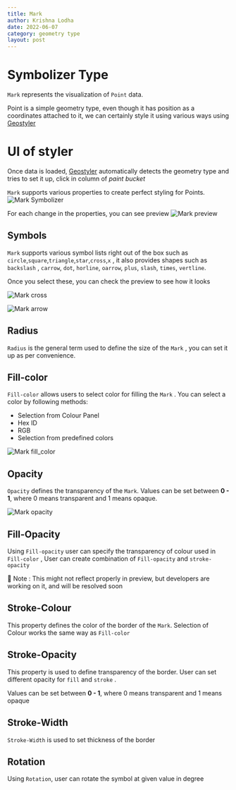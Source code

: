 ```yaml
---
title: Mark
author: Krishna Lodha
date: 2022-06-07
category: geometry type
layout: post
---
```




# **Symbolizer Type**

`Mark` represents the visualization of `Point` data.

Point is a simple geometry type, even though it has position as a coordinates attached to it, we can certainly style it using various ways using  [Geostyler](https://geostyler.org/) 

# **UI of styler**

Once data is loaded, [Geostyler](https://geostyler.org/) automatically detects the geometry type and tries to set it up, click in column of *paint bucket*

`Mark` supports various properties to create perfect styling for Points. 
![Mark Symbolizer]( ../../images/mark_sym.png "Mark Symbolizer")

For each change in the properties, you can see preview
![Mark preview]( ../../images/preview_mark.png "Mark preview")



## Symbols

`Mark` supports various symbol lists right out of the box such as `circle`,`square`,`triangle`,`star`,`cross`,`x` , it also provides shapes such as `backslash` , `carrow`, `dot`, `horline`, `oarrow`, `plus`, `slash`, `times`, `vertline`.

Once you select these, you can check the preview to see how it looks

![Mark cross]( ../../images/mark_cross.png "Mark cross")

![Mark arrow]( ../../images/mark_arrow.png "Mark arrow")


## Radius

`Radius` is the general term used to define the size of the `Mark` , you can set it up as per convenience.


## Fill-color

`Fill-color` allows users to select color for filling the `Mark` . You can select a color by following methods:


- Selection from Colour Panel
- Hex ID
- RGB
- Selection from predefined colors

![Mark fill_color]( ../../images/mark_fill_color.png "Mark fill_color")

## Opacity

`Opacity` defines the transparency of the `Mark`. Values can be set between **0 - 1**, where 0 means transparent and 1 means opaque.


![Mark opacity]( ../../images/mark_opacity.png "Mark opacity")


## Fill-Opacity

Using `Fill-opacity` user can specify the transparency of colour used in `Fill-color` , User can create combination of `Fill-opacity` and `stroke-opacity`

<aside>
🚀 Note : This might not reflect properly in preview, but developers are working on it, and will be resolved soon

</aside>

## Stroke-Colour

This property defines the color of the border of the `Mark`. Selection of Colour works the same way as `Fill-color`

## Stroke-Opacity

This property is used to define transparency of the border. User can set different opacity for `fill` and `stroke` .

Values can be set between **0 - 1**, where 0 means transparent and 1 means opaque


## Stroke-Width

`Stroke-Width` is used to set thickness of the border

## Rotation

Using `Rotation`, user can rotate the symbol at given value in degree